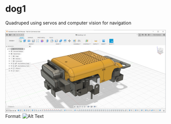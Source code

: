 # dog1
Quadruped using servos and computer vision for navigation

![3D model](/media/3dmodel.jpg)
Format: ![Alt Text](url)


